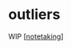 # outliers

WIP [[notetaking]]

[//begin]: # "Autogenerated link references for markdown compatibility"
[notetaking]: notetaking "notetaking"
[//end]: # "Autogenerated link references"